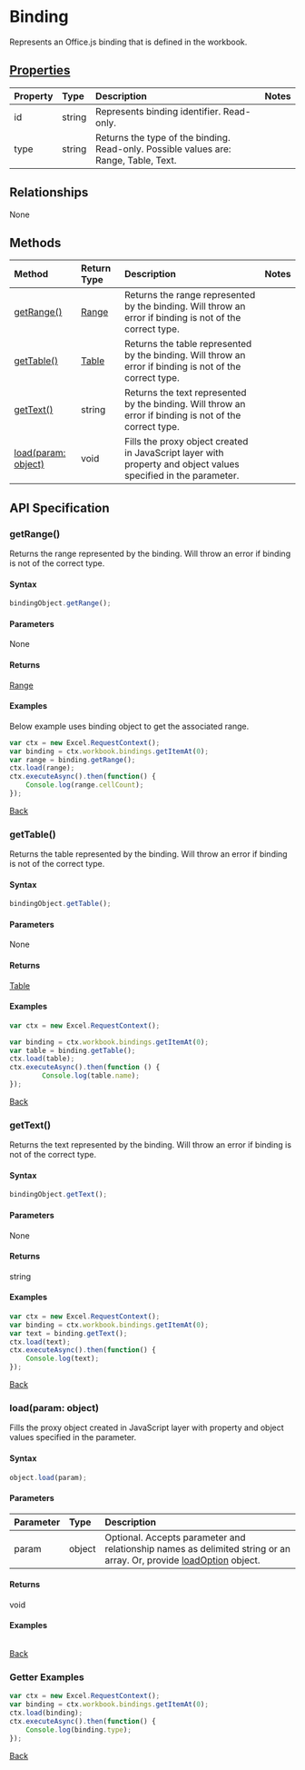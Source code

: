 # Binding

Represents an Office.js binding that is defined in the workbook.

## [Properties](#getter-examples)
| Property       | Type    |Description|Notes |
|:---------------|:--------|:----------|:-----|
|id|string|Represents binding identifier. Read-only.||
|type|string|Returns the type of the binding. Read-only. Possible values are: Range, Table, Text.||

## Relationships
None


## Methods

| Method           | Return Type    |Description|Notes |
|:---------------|:--------|:----------|:-----|
|[getRange()](#getrange)|[Range](range.md)|Returns the range represented by the binding. Will throw an error if binding is not of the correct type.||
|[getTable()](#gettable)|[Table](table.md)|Returns the table represented by the binding. Will throw an error if binding is not of the correct type.||
|[getText()](#gettext)|string|Returns the text represented by the binding. Will throw an error if binding is not of the correct type.||
|[load(param: object)](#loadparam-object)|void|Fills the proxy object created in JavaScript layer with property and object values specified in the parameter.||

## API Specification

### getRange()
Returns the range represented by the binding. Will throw an error if binding is not of the correct type.

#### Syntax
```js
bindingObject.getRange();
```

#### Parameters
None

#### Returns
[Range](range.md)

#### Examples
Below example uses binding object to get the associated range.

```js
var ctx = new Excel.RequestContext();
var binding = ctx.workbook.bindings.getItemAt(0);
var range = binding.getRange();
ctx.load(range);
ctx.executeAsync().then(function() {
	Console.log(range.cellCount);
});
```


[Back](#methods)

### getTable()
Returns the table represented by the binding. Will throw an error if binding is not of the correct type.

#### Syntax
```js
bindingObject.getTable();
```

#### Parameters
None

#### Returns
[Table](table.md)

#### Examples
```js
var ctx = new Excel.RequestContext();

var binding = ctx.workbook.bindings.getItemAt(0);
var table = binding.getTable();
ctx.load(table);
ctx.executeAsync().then(function () {
		Console.log(table.name);
});
```


[Back](#methods)

### getText()
Returns the text represented by the binding. Will throw an error if binding is not of the correct type.

#### Syntax
```js
bindingObject.getText();
```

#### Parameters
None

#### Returns
string

#### Examples

```js
var ctx = new Excel.RequestContext();
var binding = ctx.workbook.bindings.getItemAt(0);
var text = binding.getText();
ctx.load(text);
ctx.executeAsync().then(function() {
	Console.log(text);
});
```


[Back](#methods)

### load(param: object)
Fills the proxy object created in JavaScript layer with property and object values specified in the parameter.

#### Syntax
```js
object.load(param);
```

#### Parameters
| Parameter       | Type    |Description|
|:---------------|:--------|:----------|
|param|object|Optional. Accepts parameter and relationship names as delimited string or an array. Or, provide [loadOption](loadoption.md) object.|

#### Returns
void

#### Examples
```js

```

[Back](#methods)

### Getter Examples

```js
var ctx = new Excel.RequestContext();
var binding = ctx.workbook.bindings.getItemAt(0);
ctx.load(binding);
ctx.executeAsync().then(function() {
	Console.log(binding.type);
});
```
[Back](#properties)

